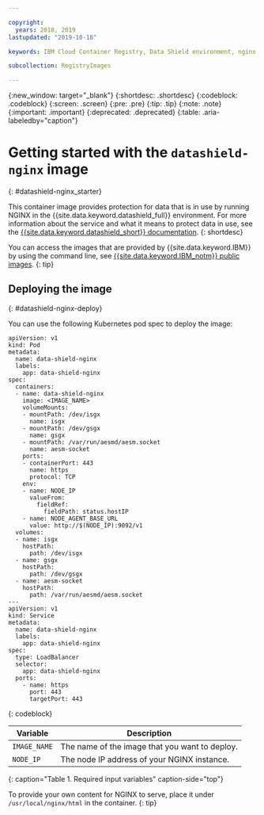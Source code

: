 ```yaml
---

copyright:
  years: 2018, 2019
lastupdated: "2019-10-18"

keywords: IBM Cloud Container Registry, Data Shield environment, nginx image, container image, public image, data in use, memory encryption, Intel SGX, Fortanix,

subcollection: RegistryImages

---
```


{:new_window: target="_blank"}
{:shortdesc: .shortdesc}
{:codeblock: .codeblock}
{:screen: .screen}
{:pre: .pre}
{:tip: .tip}
{:note: .note}
{:important: .important}
{:deprecated: .deprecated}
{:table: .aria-labeledby="caption"}

# Getting started with the `datashield-nginx` image
{: #datashield-nginx_starter}

This container image provides protection for data that is in use by running NGINX in the {{site.data.keyword.datashield_full}} environment. For more information about the service and what it means to protect data in use, see the [{{site.data.keyword.datashield_short}} documentation](/docs/services/data-shield?topic=data-shield-about#about).
{: shortdesc}

You can access the images that are provided by {{site.data.keyword.IBM}} by using the command line, see [{{site.data.keyword.IBM_notm}} public images](/docs/services/Registry?topic=registry-public_images#public_images).
{: tip}

## Deploying the image
{: #datashield-nginx-deploy}

You can use the following Kubernetes pod spec to deploy the image:

```
apiVersion: v1
kind: Pod
metadata:
  name: data-shield-nginx
  labels:
    app: data-shield-nginx
spec:
  containers:
  - name: data-shield-nginx
    image: <IMAGE_NAME>
    volumeMounts:
    - mountPath: /dev/isgx
      name: isgx
    - mountPath: /dev/gsgx
      name: gsgx
    - mountPath: /var/run/aesmd/aesm.socket
      name: aesm-socket
    ports:
    - containerPort: 443
      name: https
      protocol: TCP
    env:
    - name: NODE_IP
      valueFrom:
        fieldRef:
          fieldPath: status.hostIP
    - name: NODE_AGENT_BASE_URL
      value: http://$(NODE_IP):9092/v1
  volumes:
  - name: isgx
    hostPath:
      path: /dev/isgx
  - name: gsgx
    hostPath:
      path: /dev/gsgx
  - name: aesm-socket
    hostPath:
      path: /var/run/aesmd/aesm.socket
---
apiVersion: v1
kind: Service
metadata:
  name: data-shield-nginx
  labels:
    app: data-shield-nginx
spec:
  type: LoadBalancer
  selector:
    app: data-shield-nginx
  ports:
    - name: https
      port: 443
      targetPort: 443
```
{: codeblock}

| Variable | Description |
|-----------------|-----------------|
| `IMAGE_NAME` | The name of the image that you want to deploy. |
| `NODE_IP` | The node IP address of your NGINX instance. |
{: caption="Table 1. Required input variables" caption-side="top"}

To provide your own content for NGINX to serve, place it under `/usr/local/nginx/html` in the container.
{: tip}
